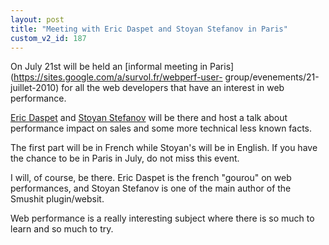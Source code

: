 ```yaml
---
layout: post
title: "Meeting with Eric Daspet and Stoyan Stefanov in Paris"
custom_v2_id: 187
---
```


On July 21st will be held an [informal meeting in
Paris](https://sites.google.com/a/survol.fr/webperf-user-
group/evenements/21-juillet-2010) for all the web developers that have an
interest in web performance.

[Eric Daspet](http://performance.survol.fr/) and [Stoyan
Stefanov](http://www.phpied.com/) will be there and host a talk about
performance impact on sales and some more technical less known facts.

The first part will be in French while Stoyan's will be in English. If you
have the chance to be in Paris in July, do not miss this event.

I will, of course, be there. Eric Daspet is the french "gourou" on web
performances, and Stoyan Stefanov is one of the main author of the Smushit
plugin/websit.

Web performance is a really interesting subject where there is so much to
learn and so much to try.

